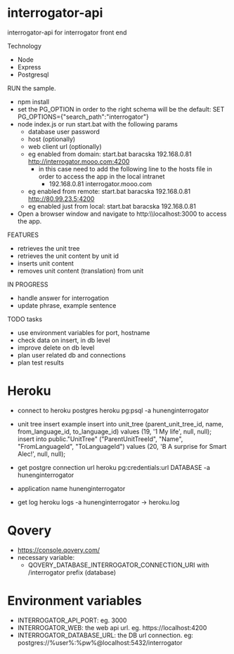 # interrogator-api
interrogator-api for interrogator front end

Technology
 - Node
 - Express
 - Postgresql
 
RUN the sample.
 - npm install
 - set the PG_OPTION in order to the right schema will be the default: SET PG_OPTIONS={"search_path":"interrogator"}
 - node index.js or run start.bat with the following params
   - database user password
   - host (optionally)
   - web client url (optionally)
   - eg enabled from domain: start.bat baracska 192.168.0.81 http://interrogator.mooo.com:4200
     - in this case need to add the following line to the hosts file in order to access the app in the local intranet
       - 192.168.0.81 interrogator.mooo.com
   - eg enabled from remote: start.bat baracska 192.168.0.81 http://80.99.23.5:4200
   - eg enabled just from local: start.bat baracska 192.168.0.81
 - Open a browser window and navigate to http:\\\\localhost:3000 to access the app.
 
 
FEATURES
 - retrieves the unit tree
 - retrieves the unit content by unit id
 - inserts unit content
 - removes unit content (translation) from unit

IN PROGRESS
 - handle answer for interrogation
 - update phrase, example sentence

TODO tasks
 - use environment variables for port, hostname
 - check data on insert, in db level
 - improve delete on db level
 - plan user related db and connections
 - plan test results
 
# Heroku

- connect to heroku postgres
heroku pg:psql -a hunenginterrogator

- unit tree insert example
insert into unit_tree (parent_unit_tree_id, name, from_language_id, to_language_id) values (19, '1 My life', null, null);
insert into public."UnitTree" ("ParentUnitTreeId", "Name", "FromLanguageId", "ToLanguageId") values (20, 'B  A surprise for Smart Alec!', null, null);

- get postgre connection url
heroku pg:credentials:url DATABASE -a hunenginterrogator

- application name
hunenginterrogator

- get log
heroku logs -a hunenginterrogator -> heroku.log 

# Qovery
- https://console.qovery.com/
- necessary variable:
  - QOVERY_DATABASE_INTERROGATOR_CONNECTION_URI with /interrogator prefix (database)

# Environment variables
- INTERROGATOR_API_PORT: eg. 3000
- INTERROGATOR_WEB: the web api url. eg. https://localhost:4200
- INTERROGATOR_DATABASE_URL: the DB url connection. eg: postgres://%user%:%pw%@localhost:5432/interrogator
